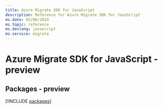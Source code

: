 ```yaml
---
title: Azure Migrate SDK for JavaScript
description: Reference for Azure Migrate SDK for JavaScript
ms.date: 03/06/2024
ms.topic: reference
ms.devlang: javascript
ms.service: migrate
---
```

# Azure Migrate SDK for JavaScript - preview
## Packages - preview
[!INCLUDE [packages](migrate-index.md)]